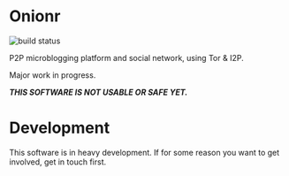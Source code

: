 # Onionr

![build status](https://travis-ci.org/beardog108/onionr.svg?branch=master)

P2P microblogging platform and social network, using Tor & I2P.

Major work in progress.

***THIS SOFTWARE IS NOT USABLE OR SAFE YET.***


# Development

This software is in heavy development. If for some reason you want to get involved, get in touch first.
